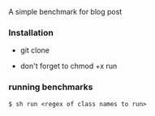 A simple benchmark for blog post

### Installation
* git clone

* don't forget to chmod +x run

### running benchmarks
`$ sh run <regex of class names to run>`
